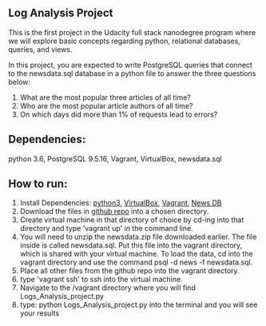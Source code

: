 ## Log Analysis Project

This is the first project in the Udacity full stack nanodegree program where we will explore basic concepts regarding python, relational databases, queries, and views.

In this project, you are expected to write PostgreSQL queries that connect to the newsdata.sql database in a python file to answer the three questions below:

1. What are the most popular three articles of all time?
2. Who are the most popular article authors of all time?
3. On which days did more than 1% of requests lead to errors?

## Dependencies:
python 3.6, PostgreSQL 9.5.16, Vagrant, VirtualBox, newsdata.sql

## How to run:
1. Install Dependencies: [python3](https://www.python.org/downloads/), [VirtualBox](https://www.virtualbox.org/wiki/Downloads), [Vagrant](https://www.vagrantup.com/downloads.html), [News DB](https://d17h27t6h515a5.cloudfront.net/topher/2016/August/57b5f748_newsdata/newsdata.zip)
2. Download the files in [github repo](https://github.com/zacktwp/Log_Analysis) into a chosen directory.
3. Create virtual machine in that directory of choice by cd-ing into that directory and type 'vagrant up' in the command line.
4. You will need to unzip the newsdata.zip file downloaded earlier. The file inside is called newsdata.sql. Put this file into the vagrant directory, which is shared with your virtual machine. To load the data, cd into the vagrant directory and use the command psql -d news -f newsdata.sql.
5. Place all other files from the github repo into the vagrant directory.
5. type 'vagrant ssh' to ssh into the virtual machine.
5. Navigate to the /vagrant directory where you will find Logs_Analysis_project.py
6. type: python Logs_Analysis_project.py into the terminal and you will see your results
